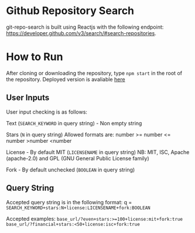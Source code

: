# Github Repository Search

git-repo-search is built using Reactjs with the following endpoint: https://developer.github.com/v3/search/#search-repositories.

# How to Run
After cloning or downloading the repository,  type  `npm start` in the root of the repository.
Deployed version is avaliable [here](https://master.ddk5dc1u1akz7.amplifyapp.com/)

## User Inputs
User input checking is as follows:

Text (`SEARCH_KEYWORD` in query string) - Non empty string

Stars (`N`  in query string)
Allowed formats are: 
number
\>= number
<= number
\>number
<number

License - By default MIT (`LICENSENAME` in query string)
NB: MIT, ISC, Apache (apache-2.0) and GPL (GNU General Public License family)

Fork - By default unchecked (`BOOLEAN` in query string)


## Query String
Accepted query string is in the following format: 
q = `SEARCH_KEYWORD+stars:N+license:LICENSENAME+fork:BOOLEAN`

Accepted examples: `base_url/?even+stars:>=100+license:mit+fork:true`
                                    `base_url/?financial+stars:<50+license:isc+fork:true`

